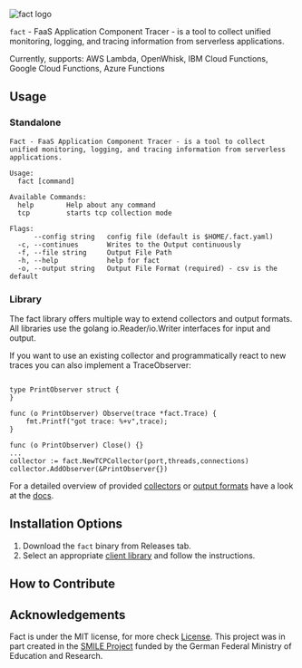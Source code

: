 ![fact logo](img/logo.png)


`fact` - FaaS Application Component Tracer - is a tool to collect unified monitoring, logging, and tracing information from serverless applications.

<!-- ![GIF demo](img/demo.gif) -->

Currently, supports: AWS Lambda, OpenWhisk, IBM Cloud Functions, Google Cloud Functions, Azure Functions 

**Usage**
---

### Standalone
```
Fact - FaaS Application Component Tracer - is a tool to collect unified monitoring, logging, and tracing information from serverless applications.

Usage:
  fact [command]

Available Commands:
  help        Help about any command
  tcp         starts tcp collection mode

Flags:
      --config string   config file (default is $HOME/.fact.yaml)
  -c, --continues       Writes to the Output continuously
  -f, --file string     Output File Path
  -h, --help            help for fact
  -o, --output string   Output File Format (required) - csv is the default

```

### Library

The fact library offers multiple way to extend collectors and output formats.
All libraries use the golang io.Reader/io.Writer interfaces for input and output.

If you want to use an existing collector and programmatically react to new traces you can also implement a TraceObserver:
```
    
type PrintObserver struct {
}

func (o PrintObserver) Observe(trace *fact.Trace) {
	fmt.Printf("got trace: %+v",trace);
}

func (o PrintObserver) Close() {}
...
collector := fact.NewTCPCollector(port,threads,connections)
collector.AddObserver(&PrintObserver{})
```

For a detailed overview of provided [collectors]() or [output formats]() have a look at the [docs](/docs).

**Installation Options**
---

1. Download the `fact` binary from Releases tab.
2. Select an appropriate [client library](docs/Clients.md) and follow the instructions.


**How to Contribute**
---

<!-- TODO -->

**Acknowledgements**
---
Fact is under the MIT license, for more check [License](./License).
This project was in part created in the [SMILE Project](https://ise-smile.github.io/) funded by the German Federal Ministry of Education and Research. 
